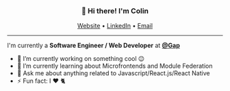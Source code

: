 
<h3 align="center">👋 Hi there! I'm Colin</h3>
<p align="center">
  <a href="https://colinfran.com">Website</a> •
  <a href="https://linkedin.com/in/colinfranceschini">LinkedIn</a> •
  <a href="mailto:colin.franceschini@gmail.com">Email</a>
</p>

---

I'm currently a **Software Engineer / Web Developer** at **[@Gap](https://www.gap.com)**  <br />

- 🔭 I’m currently working on something cool :wink:
- 🌱 I’m currently learning about Microfrontends and Module Federation
- 💬 Ask me about anything related to Javascript/React.js/React Native
- ⚡ Fun fact: I ❤️️ 🐈